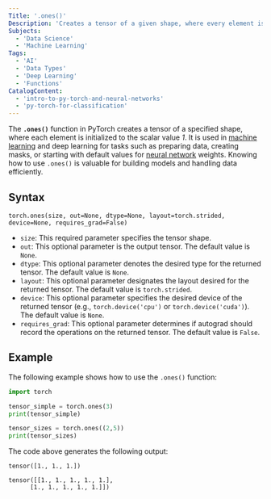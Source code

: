 ```yaml
---
Title: '.ones()'
Description: 'Creates a tensor of a given shape, where every element is set to 1.'
Subjects:
  - 'Data Science'
  - 'Machine Learning'
Tags:
  - 'AI'
  - 'Data Types'
  - 'Deep Learning'
  - 'Functions'
CatalogContent:
  - 'intro-to-py-torch-and-neural-networks'
  - 'py-torch-for-classification'
---
```


The **`.ones()`** function in PyTorch creates a tensor of a specified shape, where each element is initialized to the scalar value _1_. It is used in [machine learning](https://www.codecademy.com/resources/docs/ai/machine-learning) and deep learning for tasks such as preparing data, creating masks, or starting with default values for [neural network](https://www.codecademy.com/resources/docs/ai/neural-networks) weights. Knowing how to use `.ones()` is valuable for building models and handling data efficiently.

## Syntax

```pseudo
torch.ones(size, out=None, dtype=None, layout=torch.strided, device=None, requires_grad=False)
```

- `size`: This required parameter specifies the tensor shape.
- `out`: This optional parameter is the output tensor. The default value is `None`.
- `dtype`: This optional parameter denotes the desired type for the returned tensor. The default value is `None`.
- `layout`: This optional parameter designates the layout desired for the returned tensor. The default value is `torch.strided`.
- `device`: This optional parameter specifies the desired device of the returned tensor (e.g., `torch.device('cpu')` or `torch.device('cuda')`). The default value is `None`.
- `requires_grad`: This optional parameter determines if autograd should record the operations on the returned tensor. The default value is `False`.

## Example

The following example shows how to use the `.ones()` function:

```py
import torch

tensor_simple = torch.ones(3)
print(tensor_simple)

tensor_sizes = torch.ones((2,5))
print(tensor_sizes)
```

The code above generates the following output:

```shell
tensor([1., 1., 1.])

tensor([[1., 1., 1., 1., 1.],
      [1., 1., 1., 1., 1.]])
```
